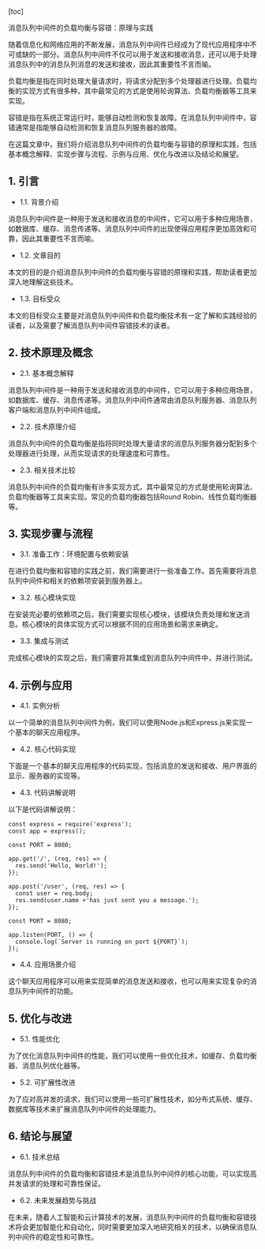 
[toc]                    
                
                
消息队列中间件的负载均衡与容错：原理与实践

随着信息化和网络应用的不断发展，消息队列中间件已经成为了现代应用程序中不可或缺的一部分。消息队列中间件不仅可以用于发送和接收消息，还可以用于处理消息队列中的消息队列消息的发送和接收，因此其重要性不言而喻。

负载均衡是指在同时处理大量请求时，将请求分配到多个处理器进行处理。负载均衡的实现方式有很多种，其中最常见的方式是使用轮询算法、负载均衡器等工具来实现。

容错是指在系统正常运行时，能够自动检测和恢复故障。在消息队列中间件中，容错通常是指能够自动检测和恢复消息队列服务器的故障。

在这篇文章中，我们将介绍消息队列中间件的负载均衡与容错的原理和实践，包括基本概念解释、实现步骤与流程、示例与应用、优化与改进以及结论和展望。

## 1. 引言

- 1.1. 背景介绍

消息队列中间件是一种用于发送和接收消息的中间件，它可以用于多种应用场景，如数据库、缓存、消息传递等。消息队列中间件的出现使得应用程序更加高效和可靠，因此其重要性不言而喻。

- 1.2. 文章目的

本文的目的是介绍消息队列中间件的负载均衡与容错的原理和实践，帮助读者更加深入地理解这些技术。

- 1.3. 目标受众

本文的目标受众主要是对消息队列中间件和负载均衡技术有一定了解和实践经验的读者，以及需要了解消息队列中间件容错技术的读者。

## 2. 技术原理及概念

- 2.1. 基本概念解释

消息队列中间件是一种用于发送和接收消息的中间件，它可以用于多种应用场景，如数据库、缓存、消息传递等。消息队列中间件通常由消息队列服务器、消息队列客户端和消息队列中间件组成。

- 2.2. 技术原理介绍

消息队列中间件的负载均衡是指将同时处理大量请求的消息队列服务器分配到多个处理器进行处理，从而实现请求的处理速度和可靠性。

- 2.3. 相关技术比较

消息队列中间件的负载均衡有许多实现方式，其中最常见的方式是使用轮询算法、负载均衡器等工具来实现。常见的负载均衡器包括Round Robin、线性负载均衡器等。

## 3. 实现步骤与流程

- 3.1. 准备工作：环境配置与依赖安装

在进行负载均衡和容错的实践之前，我们需要进行一些准备工作。首先需要将消息队列中间件和相关的依赖项安装到服务器上。

- 3.2. 核心模块实现

在安装完必要的依赖项之后，我们需要实现核心模块，该模块负责处理和发送消息。核心模块的具体实现方式可以根据不同的应用场景和需求来确定。

- 3.3. 集成与测试

完成核心模块的实现之后，我们需要将其集成到消息队列中间件中，并进行测试。

## 4. 示例与应用

- 4.1. 实例分析

以一个简单的消息队列中间件为例，我们可以使用Node.js和Express.js来实现一个基本的聊天应用程序。

- 4.2. 核心代码实现

下面是一个基本的聊天应用程序的代码实现，包括消息的发送和接收、用户界面的显示、服务器的实现等。

- 4.3. 代码讲解说明

以下是代码讲解说明：

```
const express = require('express');
const app = express();

const PORT = 8080;

app.get('/', (req, res) => {
  res.send('Hello, World!');
});

app.post('/user', (req, res) => {
  const user = req.body;
  res.send(user.name +'has just sent you a message.');
});

const PORT = 8080;

app.listen(PORT, () => {
  console.log(`Server is running on port ${PORT}`);
});
```

- 4.4. 应用场景介绍

这个聊天应用程序可以用来实现简单的消息发送和接收，也可以用来实现复杂的消息队列中间件的功能。

## 5. 优化与改进

- 5.1. 性能优化

为了优化消息队列中间件的性能，我们可以使用一些优化技术，如缓存、负载均衡器、消息队列优化器等。

- 5.2. 可扩展性改进

为了应对高并发的请求，我们可以使用一些可扩展性技术，如分布式系统、缓存、数据库等技术来扩展消息队列中间件的处理能力。

## 6. 结论与展望

- 6.1. 技术总结

消息队列中间件的负载均衡和容错技术是消息队列中间件的核心功能，可以实现高并发请求的处理和可靠性保证。

- 6.2. 未来发展趋势与挑战

在未来，随着人工智能和云计算技术的发展，消息队列中间件的负载均衡和容错技术将会更加智能化和自动化，同时需要更加深入地研究相关的技术，以确保消息队列中间件的稳定性和可靠性。

